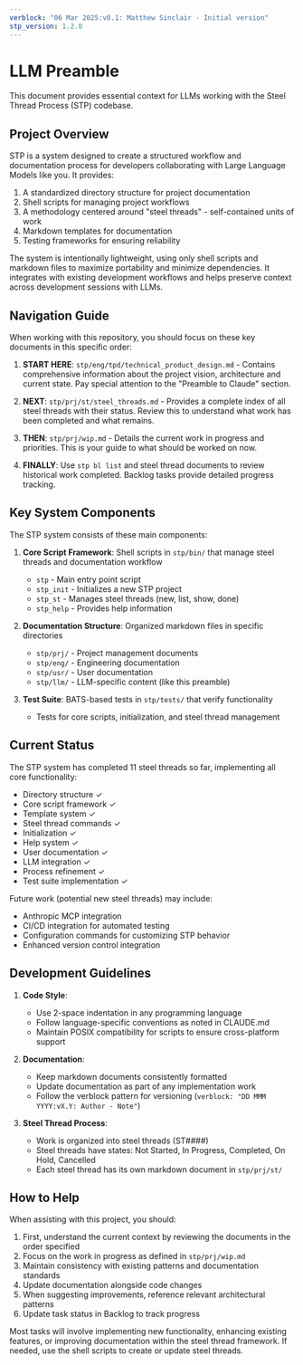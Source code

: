 ```yaml
---
verblock: "06 Mar 2025:v0.1: Matthew Sinclair - Initial version"
stp_version: 1.2.0
---
```

# LLM Preamble

This document provides essential context for LLMs working with the Steel Thread Process (STP) codebase.

## Project Overview

STP is a system designed to create a structured workflow and documentation process for developers collaborating with Large Language Models like you. It provides:

1. A standardized directory structure for project documentation
2. Shell scripts for managing project workflows
3. A methodology centered around "steel threads" - self-contained units of work
4. Markdown templates for documentation
5. Testing frameworks for ensuring reliability

The system is intentionally lightweight, using only shell scripts and markdown files to maximize portability and minimize dependencies. It integrates with existing development workflows and helps preserve context across development sessions with LLMs.

## Navigation Guide

When working with this repository, you should focus on these key documents in this specific order:

1. **START HERE**: `stp/eng/tpd/technical_product_design.md` - Contains comprehensive information about the project vision, architecture and current state. Pay special attention to the "Preamble to Claude" section.

2. **NEXT**: `stp/prj/st/steel_threads.md` - Provides a complete index of all steel threads with their status. Review this to understand what work has been completed and what remains.

3. **THEN**: `stp/prj/wip.md` - Details the current work in progress and priorities. This is your guide to what should be worked on now.

4. **FINALLY**: Use `stp bl list` and steel thread documents to review historical work completed. Backlog tasks provide detailed progress tracking.

## Key System Components

The STP system consists of these main components:

1. **Core Script Framework**: Shell scripts in `stp/bin/` that manage steel threads and documentation workflow
   - `stp` - Main entry point script
   - `stp_init` - Initializes a new STP project
   - `stp_st` - Manages steel threads (new, list, show, done)
   - `stp_help` - Provides help information

2. **Documentation Structure**: Organized markdown files in specific directories
   - `stp/prj/` - Project management documents
   - `stp/eng/` - Engineering documentation
   - `stp/usr/` - User documentation
   - `stp/llm/` - LLM-specific content (like this preamble)

3. **Test Suite**: BATS-based tests in `stp/tests/` that verify functionality
   - Tests for core scripts, initialization, and steel thread management

## Current Status

The STP system has completed 11 steel threads so far, implementing all core functionality:

- Directory structure ✓
- Core script framework ✓
- Template system ✓
- Steel thread commands ✓
- Initialization ✓
- Help system ✓
- User documentation ✓
- LLM integration ✓
- Process refinement ✓
- Test suite implementation ✓

Future work (potential new steel threads) may include:

- Anthropic MCP integration
- CI/CD integration for automated testing
- Configuration commands for customizing STP behavior
- Enhanced version control integration

## Development Guidelines

1. **Code Style**:
   - Use 2-space indentation in any programming language
   - Follow language-specific conventions as noted in CLAUDE.md
   - Maintain POSIX compatibility for scripts to ensure cross-platform support

2. **Documentation**:
   - Keep markdown documents consistently formatted
   - Update documentation as part of any implementation work
   - Follow the verblock pattern for versioning (`verblock: "DD MMM YYYY:vX.Y: Author - Note"`)

3. **Steel Thread Process**:
   - Work is organized into steel threads (ST####)
   - Steel threads have states: Not Started, In Progress, Completed, On Hold, Cancelled
   - Each steel thread has its own markdown document in `stp/prj/st/`

## How to Help

When assisting with this project, you should:

1. First, understand the current context by reviewing the documents in the order specified
2. Focus on the work in progress as defined in `stp/prj/wip.md`
3. Maintain consistency with existing patterns and documentation standards
4. Update documentation alongside code changes
5. When suggesting improvements, reference relevant architectural patterns
6. Update task status in Backlog to track progress

Most tasks will involve implementing new functionality, enhancing existing features, or improving documentation within the steel thread framework. If needed, use the shell scripts to create or update steel threads.
